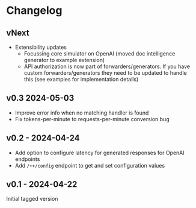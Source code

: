 # Changelog

## vNext

- Extensibility updates
  - Focussing core simulator on OpenAI (moved doc intelligence generator to example extension)
  - API authorization is now part of forwarders/generators. If you have custom forwarders/generators they need to be updated to handle this (see examples for implementation details)


## v0.3 2024-05-03

- Improve error info when no matching handler is found
- Fix tokens-per-minute to requests-per-minute conversion bug

## v0.2 - 2024-04-24

- Add option to configure latency for generated responses for OpenAI endpoints
- Add `/++/config` endpoint to get and set configuration values

## v0.1 - 2024-04-22

Initial tagged version